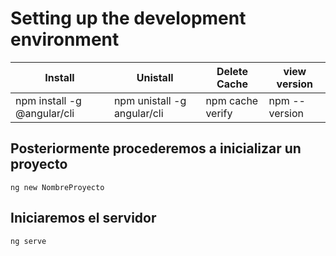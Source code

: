 # Setting up the development environment
|Install|Unistall|Delete Cache|view version|
|-------|--------|------------|------------|
|npm install -g @angular/cli|npm unistall -g angular/cli|npm cache verify|npm --version|

## Posteriormente procederemos a inicializar un proyecto
    ng new NombreProyecto
## Iniciaremos el servidor
    ng serve
